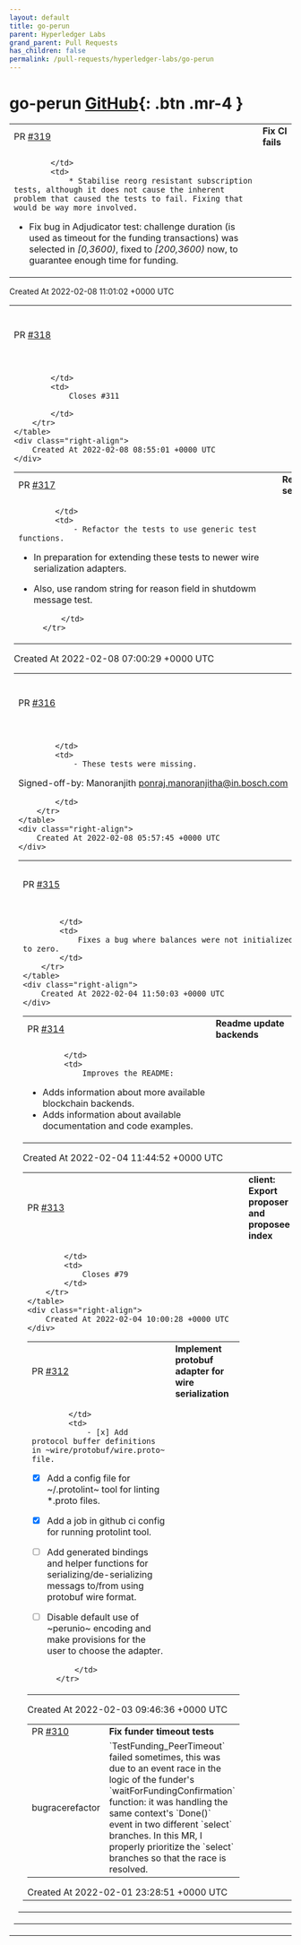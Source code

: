 ```yaml
---
layout: default
title: go-perun
parent: Hyperledger Labs
grand_parent: Pull Requests
has_children: false
permalink: /pull-requests/hyperledger-labs/go-perun
---
```


# go-perun <span class="fs-3 right-align">[GitHub](https://github.com/hyperledger-labs/go-perun){: .btn .mr-4 }</span>


<div>
    <table>
        <tr>
            <td>
                PR <a href="https://github.com/hyperledger-labs/go-perun/pull/319" class=".btn">#319</a>
            </td>
            <td>
                <b>
                    Fix CI fails
                </b>
            </td>
        </tr>
        <tr>
            <td>
                
            </td>
            <td>
                * Stabilise reorg resistant subscription tests, although it does not cause the inherent problem that caused the tests to fail. Fixing that would be way more involved.
* Fix bug in Adjudicator test: challenge duration (is used as timeout for the funding transactions) was selected in *[0,3600)*, fixed to *[200,3600)* now, to guarantee enough time for funding.
            </td>
        </tr>
    </table>
    <div class="right-align">
        Created At 2022-02-08 11:01:02 +0000 UTC
    </div>
</div>

<div>
    <table>
        <tr>
            <td>
                PR <a href="https://github.com/hyperledger-labs/go-perun/pull/318" class=".btn">#318</a>
            </td>
            <td>
                <b>
                    Implement protobuf adapter for wire serialization
                </b>
            </td>
        </tr>
        <tr>
            <td>
                
            </td>
            <td>
                Closes #311

            </td>
        </tr>
    </table>
    <div class="right-align">
        Created At 2022-02-08 08:55:01 +0000 UTC
    </div>
</div>

<div>
    <table>
        <tr>
            <td>
                PR <a href="https://github.com/hyperledger-labs/go-perun/pull/317" class=".btn">#317</a>
            </td>
            <td>
                <b>
                    Refactor message serialization tests
                </b>
            </td>
        </tr>
        <tr>
            <td>
                
            </td>
            <td>
                - Refactor the tests to use generic test functions.

- In preparation for extending these tests to newer wire serialization
  adapters.

- Also, use random string for reason field in shutdowm message test.

            </td>
        </tr>
    </table>
    <div class="right-align">
        Created At 2022-02-08 07:00:29 +0000 UTC
    </div>
</div>

<div>
    <table>
        <tr>
            <td>
                PR <a href="https://github.com/hyperledger-labs/go-perun/pull/316" class=".btn">#316</a>
            </td>
            <td>
                <b>
                    Add missing tests for sync msg serialization
                </b>
            </td>
        </tr>
        <tr>
            <td>
                
            </td>
            <td>
                - These tests were missing.

Signed-off-by: Manoranjith <ponraj.manoranjitha@in.bosch.com>

            </td>
        </tr>
    </table>
    <div class="right-align">
        Created At 2022-02-08 05:57:45 +0000 UTC
    </div>
</div>

<div>
    <table>
        <tr>
            <td>
                PR <a href="https://github.com/hyperledger-labs/go-perun/pull/315" class=".btn">#315</a>
            </td>
            <td>
                <b>
                    channel: Init balances to zero
                </b>
            </td>
        </tr>
        <tr>
            <td>
                
            </td>
            <td>
                Fixes a bug where balances were not initialized to zero.
            </td>
        </tr>
    </table>
    <div class="right-align">
        Created At 2022-02-04 11:50:03 +0000 UTC
    </div>
</div>

<div>
    <table>
        <tr>
            <td>
                PR <a href="https://github.com/hyperledger-labs/go-perun/pull/314" class=".btn">#314</a>
            </td>
            <td>
                <b>
                    Readme update backends
                </b>
            </td>
        </tr>
        <tr>
            <td>
                
            </td>
            <td>
                Improves the README:
- Adds information about more available blockchain backends.
- Adds information about available documentation and code examples.
            </td>
        </tr>
    </table>
    <div class="right-align">
        Created At 2022-02-04 11:44:52 +0000 UTC
    </div>
</div>

<div>
    <table>
        <tr>
            <td>
                PR <a href="https://github.com/hyperledger-labs/go-perun/pull/313" class=".btn">#313</a>
            </td>
            <td>
                <b>
                    client: Export proposer and proposee index
                </b>
            </td>
        </tr>
        <tr>
            <td>
                
            </td>
            <td>
                Closes #79 
            </td>
        </tr>
    </table>
    <div class="right-align">
        Created At 2022-02-04 10:00:28 +0000 UTC
    </div>
</div>

<div>
    <table>
        <tr>
            <td>
                PR <a href="https://github.com/hyperledger-labs/go-perun/pull/312" class=".btn">#312</a>
            </td>
            <td>
                <b>
                    Implement protobuf adapter for wire serialization
                </b>
            </td>
        </tr>
        <tr>
            <td>
                
            </td>
            <td>
                - [x] Add protocol buffer definitions in ~wire/protobuf/wire.proto~ file.
- [x] Add a config file for ~/.protolint~ tool for linting *.proto files.
- [x] Add a job in github ci config for running protolint tool.
- [ ] Add generated bindings and helper functions for
  serializing/de-serializing messags to/from using protobuf wire format.
- [ ] Disable default use of ~perunio~ encoding and make provisions for the
  user to choose the adapter.

            </td>
        </tr>
    </table>
    <div class="right-align">
        Created At 2022-02-03 09:46:36 +0000 UTC
    </div>
</div>

<div>
    <table>
        <tr>
            <td>
                PR <a href="https://github.com/hyperledger-labs/go-perun/pull/310" class=".btn">#310</a>
            </td>
            <td>
                <b>
                    Fix funder timeout tests
                </b>
            </td>
        </tr>
        <tr>
            <td>
                <span class="chip">bug</span><span class="chip">race</span><span class="chip">refactor</span>
            </td>
            <td>
                `TestFunding_PeerTimeout` failed sometimes, this was due to an event race in the logic of the funder's `waitForFundingConfirmation` function: it was handling the same context's `Done()` event in two different `select` branches.
In this MR, I properly prioritize the `select` branches so that the race is resolved.
            </td>
        </tr>
    </table>
    <div class="right-align">
        Created At 2022-02-01 23:28:51 +0000 UTC
    </div>
</div>

